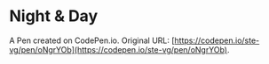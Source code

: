 # Night & Day

A Pen created on CodePen.io. Original URL: [https://codepen.io/ste-vg/pen/oNgrYOb](https://codepen.io/ste-vg/pen/oNgrYOb).


